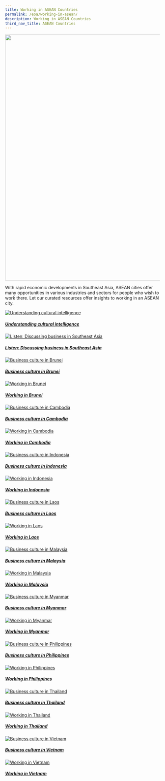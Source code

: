 ```yaml
---
title: Working in ASEAN Countries
permalink: /eoa/working-in-asean/
description: Working in ASEAN Countries
third_nav_title: ASEAN Countries
---
```

<img src="\images\eoa\Asean Working\Working in ASEAN new.jpg" style="width:800px;" />

With rapid economic developments in Southeast Asia, ASEAN cities offer many opportunities in various industries and sectors for people who wish to work there. Let our curated resources offer insights to working in an ASEAN city.

<div>
	<div class="row is-multiline">
		<div class="col is-half-tablet padding--bottom--lg">
			<a href="/asean-countries/know/working-in-asean/understanding-cultural-intelligence/" class="project-link">
				<img src="\images\eoa\Asean Working\cultural-intelligence-small-2.jpg" alt="Understanding cultural intelligence" class="project-image">
			<div class="project-card">
				<div class="project-title margin--bottom--xs">
					<h5><b>Understanding cultural intelligence</b></h5>
				</div>
			</div>
			</a>
		</div>
		<div class="col is-half-tablet padding--bottom--lg">
			<a href="/asean-countries/know/working-in-asean/discussing-business-in-sea/" class="project-link">
				<img src="\images\eoa\Asean Working\Discussing-Business-in-Southeast-Asia-small.jpg" alt="Listen: Discussing business in Southeast Asia" class="project-image">
			<div class="project-card">
				<div class="project-title margin--bottom--xs">
					<h5><b>Listen: Discussing business in Southeast Asia</b></h5>
				</div>
			</div>
			</a>
		</div>
	</div>
</div>

<p><p>

<div>
	<div class="row is-multiline">
		<div class="col is-half-tablet padding--bottom--lg">
			<a href="/eoa/working-asean/business-culture-in-brunei/" class="project-link">
				<img src="\images\eoa\Asean Working\ASEAN-Brunei-Business-Culture-small.jpg" alt="Business culture in Brunei" class="project-image">
			<div class="project-card">
				<div class="project-title margin--bottom--xs">
					<h5><b>Business culture in Brunei</b></h5>
				</div>
			</div>
			</a>
		</div>
		<div class="col is-half-tablet padding--bottom--lg">
			<a href="/eoa/working-asean/working-in-brunei/" class="project-link">
				<img src="\images\eoa\Asean Working\ASEAN-Brunei-Working-small.jpg" alt="Working in Brunei" class="project-image">
			<div class="project-card">
				<div class="project-title margin--bottom--xs">
					<h5><b>Working in Brunei</b></h5>
				</div>
			</div>
			</a>
		</div>
	</div>
</div>

<p><p>

<div>
	<div class="row is-multiline">
		<div class="col is-half-tablet padding--bottom--lg">
			<a href="/eoa/working-asean/business-culture-in-cambodia/" class="project-link">
				<img src="\images\eoa\Asean Working\ASEAN-Cambodia-Business-Culture-small.jpg" alt="Business culture in Cambodia" class="project-image">
			<div class="project-card">
				<div class="project-title margin--bottom--xs">
					<h5><b>Business culture in Cambodia</b></h5>
				</div>
			</div>
			</a>
		</div>
		<div class="col is-half-tablet padding--bottom--lg">
			<a href="/eoa/working-asean/working-in-cambodia/" class="project-link">
				<img src="\images\eoa\Asean Working\ASEAN-Cambodia-Working-small.jpg" alt="Working in Cambodia" class="project-image">
			<div class="project-card">
				<div class="project-title margin--bottom--xs">
					<h5><b>Working in Cambodia</b></h5>
				</div>
			</div>
			</a>
		</div>
	</div>
</div>

<p><p>

<div>
	<div class="row is-multiline">
		<div class="col is-half-tablet padding--bottom--lg">
			<a href="/eoa/working-asean/business-culture-in-indonesia/" class="project-link">
				<img src="\images\eoa\Asean Working\ASEAN-Indonesia-Business-Culture-small.jpg" alt="Business culture in Indonesia" class="project-image">
			<div class="project-card">
				<div class="project-title margin--bottom--xs">
					<h5><b>Business culture in Indonesia</b></h5>
				</div>
			</div>
			</a>
		</div>
		<div class="col is-half-tablet padding--bottom--lg">
			<a href="/eoa/working-asean/working-in-indonesia/" class="project-link">
				<img src="\images\eoa\Asean Working\ASEAN-Indonesia-Working-small.jpg" alt="Working in Indonesia" class="project-image">
			<div class="project-card">
				<div class="project-title margin--bottom--xs">
					<h5><b>Working in Indonesia</b></h5>
				</div>
			</div>
			</a>
		</div>
	</div>
</div>

<p><p>

<div>
	<div class="row is-multiline">
		<div class="col is-half-tablet padding--bottom--lg">
			<a href="/eoa/working-asean/business-culture-in-laos/" class="project-link">
				<img src="\images\eoa\Asean Working\ASEAN-Laos-Business-Culture-small.jpg" alt="Business culture in Laos" class="project-image">
			<div class="project-card">
				<div class="project-title margin--bottom--xs">
					<h5><b>Business culture in Laos</b></h5>
				</div>
			</div>
			</a>
		</div>
		<div class="col is-half-tablet padding--bottom--lg">
			<a href="/eoa/working-asean/working-in-laos/" class="project-link">
				<img src="\images\eoa\Asean Working\ASEAN-Laos-Working-small.jpg" alt="Working in Laos" class="project-image">
			<div class="project-card">
				<div class="project-title margin--bottom--xs">
					<h5><b>Working in Laos</b></h5>
				</div>
			</div>
			</a>
		</div>
	</div>
</div>

<p><p>

<div>
	<div class="row is-multiline">
		<div class="col is-half-tablet padding--bottom--lg">
			<a href="/eoa/working-asean/business-culture-in-malaysia/" class="project-link">
				<img src="\images\eoa\Asean Working\ASEAN-Malaysia-Business-Culture-small.jpg" alt="Business culture in Malaysia" class="project-image">
			<div class="project-card">
				<div class="project-title margin--bottom--xs">
					<h5><b>Business culture in Malaysia</b></h5>
				</div>
			</div>
			</a>
		</div>
		<div class="col is-half-tablet padding--bottom--lg">
			<a href="/eoa/working-asean/working-in-malaysia/" class="project-link">
				<img src="\images\eoa\Asean Working\ASEAN-Malaysia-Working-small.jpg" alt="Working in Malaysia" class="project-image">
			<div class="project-card">
				<div class="project-title margin--bottom--xs">
					<h5><b>Working in Malaysia</b></h5>
				</div>
			</div>
			</a>
		</div>
	</div>
</div>

<p><p>

<div>
	<div class="row is-multiline">
		<div class="col is-half-tablet padding--bottom--lg">
			<a href="/eoa/working-asean/business-culture-in-myanmar/" class="project-link">
				<img src="\images\eoa\Asean Working\ASEAN-Myanmar-Business-Culture-small.jpg" alt="Business culture in Myanmar" class="project-image">
			<div class="project-card">
				<div class="project-title margin--bottom--xs">
					<h5><b>Business culture in Myanmar</b></h5>
				</div>
			</div>
			</a>
		</div>
		<div class="col is-half-tablet padding--bottom--lg">
			<a href="/eoa/working-asean/working-in-myanmar/" class="project-link">
				<img src="\images\eoa\Asean Working\ASEAN-Myanmar-Working-small.jpg" alt="Working in Myanmar" class="project-image">
			<div class="project-card">
				<div class="project-title margin--bottom--xs">
					<h5><b>Working in Myanmar</b></h5>
				</div>
			</div>
			</a>
		</div>
	</div>
</div>

<p><p>

<div>
	<div class="row is-multiline">
		<div class="col is-half-tablet padding--bottom--lg">
			<a href="/eoa/working-asean/business-culture-in-philippines/" class="project-link">
				<img src="\images\eoa\Asean Working\ASEAN-Philippines-Business-Culture-small.jpg" alt="Business culture in Philippines" class="project-image">
			<div class="project-card">
				<div class="project-title margin--bottom--xs">
					<h5><b>Business culture in Philippines</b></h5>
				</div>
			</div>
			</a>
		</div>
		<div class="col is-half-tablet padding--bottom--lg">
			<a href="/eoa/working-asean/working-in-philippines/" class="project-link">
				<img src="\images\eoa\Asean Working\ASEAN-Philippines-Working-small.jpg" alt="Working in Philippines" class="project-image">
			<div class="project-card">
				<div class="project-title margin--bottom--xs">
					<h5><b>Working in Philippines</b></h5>
				</div>
			</div>
			</a>
		</div>
	</div>
</div>

<p><p>

<div>
	<div class="row is-multiline">
		<div class="col is-half-tablet padding--bottom--lg">
			<a href="/eoa/working-asean/business-culture-in-thailand/" class="project-link">
				<img src="\images\eoa\Asean Working\ASEAN-Thailand-Business-Culture-small.jpg" alt="Business culture in Thailand" class="project-image">
			<div class="project-card">
				<div class="project-title margin--bottom--xs">
					<h5><b>Business culture in Thailand</b></h5>
				</div>
			</div>
			</a>
		</div>
		<div class="col is-half-tablet padding--bottom--lg">
			<a href="/eoa/working-asean/working-in-thailand/" class="project-link">
				<img src="\images\eoa\Asean Working\ASEAN-Thailand-Working-small.jpg" alt="Working in Thailand" class="project-image">
			<div class="project-card">
				<div class="project-title margin--bottom--xs">
					<h5><b>Working in Thailand</b></h5>
				</div>
			</div>
			</a>
		</div>
	</div>
</div>

<p><p>

<div>
	<div class="row is-multiline">
		<div class="col is-half-tablet padding--bottom--lg">
			<a href="/eoa/working-asean/business-culture-in-vietnam/" class="project-link">
				<img src="\images\eoa\Asean Working\ASEAN-Vietnam-Business-Culture-small.jpg" alt="Business culture in Vietnam" class="project-image">
			<div class="project-card">
				<div class="project-title margin--bottom--xs">
					<h5><b>Business culture in Vietnam</b></h5>
				</div>
			</div>
			</a>
		</div>
		<div class="col is-half-tablet padding--bottom--lg">
			<a href="/eoa/working-asean/working-in-vietnam/" class="project-link">
				<img src="\images\eoa\Asean Working\ASEAN-Vietnam-Working-small.jpg" alt="Working in Vietnam" class="project-image">
			<div class="project-card">
				<div class="project-title margin--bottom--xs">
					<h5><b>Working in Vietnam</b></h5>
				</div>
			</div>
			</a>
		</div>
	</div>
</div>

<p><p>